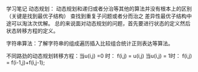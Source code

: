 学习笔记
动态规划：
动态规划和递归或者分治等其他的算法并没有根本上的区别（关键是找到最优子结构）
查找到重复子问题或者分而治之
差异性最优子结构中途可以淘汰次优解。
总的来说面对动态规划的问题，首先要进行状态的定义然后状态转移方程的定义。

字符串算法：了解字符串的组成遍历插入比较组合统计正则表达等算法。

不同路劲的动态规划转移方程：当u(i,j) =0 时： f(i,j) = u(i,j)
                            当u(i,j) = 1时： f(i,j) = f(i-1,j)+f(i,j-1); 